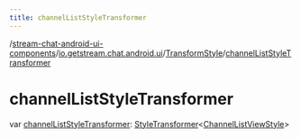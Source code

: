 ```yaml
---
title: channelListStyleTransformer
---
```

/[stream-chat-android-ui-components](../../index.md)/[io.getstream.chat.android.ui](../index.md)/[TransformStyle](index.md)/[channelListStyleTransformer](channelListStyleTransformer.md)  
  
  
  
# channelListStyleTransformer  
var [channelListStyleTransformer](channelListStyleTransformer.md): [StyleTransformer](../StyleTransformer/index.md)&lt;[ChannelListViewStyle](../../io.getstream.chat.android.ui.channel.list/ChannelListViewStyle/index.md)&gt;
